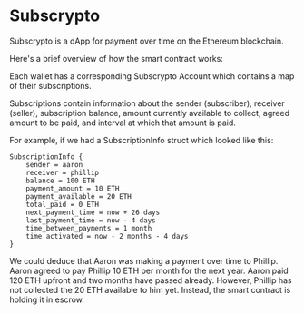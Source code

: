# Subscrypto

Subscrypto is a dApp for payment over time on the Ethereum blockchain. 

Here's a brief overview of how the smart contract works:

Each wallet has a corresponding Subscrypto Account which contains a map of their subscriptions.

Subscriptions contain information about the sender (subscriber), receiver (seller), subscription balance, 
amount currently available to collect, agreed amount to be paid, and interval at which that amount is paid.

For example, if we had a SubscriptionInfo struct which looked like this:

    SubscriptionInfo {
        sender = aaron
        receiver = phillip
        balance = 100 ETH
        payment_amount = 10 ETH
        payment_available = 20 ETH
        total_paid = 0 ETH
        next_payment_time = now + 26 days
        last_payment_time = now - 4 days
        time_between_payments = 1 month
        time_activated = now - 2 months - 4 days 
    }

We could deduce that Aaron was making a payment over time to Phillip. Aaron agreed to pay Phillip 10 ETH per month for the next year. Aaron paid 120 ETH upfront and two months have passed already. However, Phillip has not collected the 20 ETH available to him yet. Instead, the smart contract is holding it in escrow.